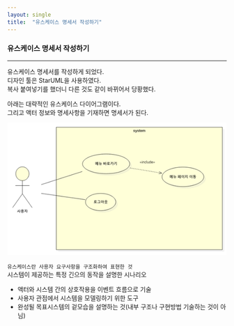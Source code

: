 ```yaml
---
layout: single
title:  "유스케이스 명세서 작성하기"
---
```

### 유스케이스 명세서 작성하기  
***
유스케이스 명세서를 작성하게 되었다.    
디자인 툴은 StarUML을 사용하였다.  
복사 붙여넣기를 했더니 다른 것도 같이 바뀌어서 당황했다.   

아래는  대략적인 유스케이스 다이어그램이다.  
그리고 액터 정보와 명세사항을 기재하면 명세서가 된다.  

![유스케이스이미지](/assets/유스케이스.png)


`유스케이스란 사용자 요구사항을 구조화하여 표현한 것`  
시스템이 제공하는 특정 긴으의 동작을 설명한 시나리오  
 - 액터와 시스템 간의 상호작용을 이벤트 흐름으로 기술  
 - 사용자 관점에서 시스템을 모델링하기 위한 도구  
 - 완성될 목표시스템의 겉모습을 설명하는 것(내부 구조나 구현방법 기술하는 것이 아님)  
   

